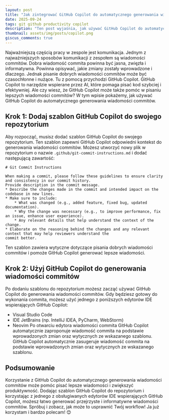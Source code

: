```yaml
---
layout: post
title: "Jak zintegrować GitHub Copilot do automatycznego generowania wiadomości commitów?"
date: 2025-09-24
tags: git github productivity copilot
description: "Ten post wyjaśnia, jak używać GitHub Copilot do automatycznego generowania wiadomości commitów, zwiększając produktywność i zapewniając przejrzystą historię zmian."
thumbnail: assets/img/posts/copilot.png
giscus_comments: true
---
```


Najważniejszą częścią pracy w zespole jest komunikacja. Jednym z najważniejszych sposobów komunikacji z zespołem są wiadomości commitów.
Dobra wiadomość commita powinna być jasna, zwięzła i informatywna. Powinna opisywać, jakie zmiany zostały wprowadzone i dlaczego.
Jednak pisanie dobrych wiadomości commitów może być czasochłonne i nużące.
Tu z pomocą przychodzi GitHub Copilot. GitHub Copilot to narzędzie wspierane przez AI, które pomaga pisać kod szybciej i efektywniej.
Ale czy wiesz, że GitHub Copilot może także pomóc w pisaniu lepszych wiadomości commitów? W tym wpisie pokażemy,
jak używać GitHub Copilot do automatycznego generowania wiadomości commitów.

## Krok 1: Dodaj szablon GitHub Copilot do swojego repozytorium

Aby rozpocząć, musisz dodać szablon GitHub Copilot do swojego repozytorium. Ten szablon zapewni GitHub Copilot odpowiedni kontekst do generowania wiadomości commitów.
Możesz utworzyć nowy plik w repozytorium o nazwie `.github/git-commit-instructions.md` i dodać następującą zawartość:

```
# Git Commit Instructions

When making a commit, please follow these guidelines to ensure clarity and consistency in our commit history.
Provide description in the commit message.
* Describe the changes made in the commit and intended impact on the codebase in new lines.
* Make sure to include:
    * What was changed (e.g., added feature, fixed bug, updated documentation).
    * Why the change was necessary (e.g., to improve performance, fix an issue, enhance user experience).
    * Any relevant details that help understand the context of the change.
* Elaborate on the reasoning behind the changes and any relevant context that may help reviewers understand the
commit better.
```

Ten szablon zawiera wytyczne dotyczące pisania dobrych wiadomości commitów i pomoże GitHub Copilot generować lepsze wiadomości.

## Krok 2: Użyj GitHub Copilot do generowania wiadomości commitów

Po dodaniu szablonu do repozytorium możesz zacząć używać GitHub Copilot do generowania wiadomości commitów.
Gdy będziesz gotowy do wykonania commita, możesz użyć jednego z poniższych edytorów IDE wspierających GitHub Copilot:

- Visual Studio Code
- IDE JetBrains (np. IntelliJ IDEA, PyCharm, WebStorm)
- Neovim
  Po otwarciu edytora wiadomości commita GitHub Copilot automatycznie zaproponuje wiadomość commita na podstawie wprowadzonych zmian oraz wytycznych ze wskazanego szablonu.
  GitHub Copilot automatycznie zasugeruje wiadomość commita na podstawie wprowadzonych zmian oraz wytycznych ze wskazanego szablonu.

## Podsumowanie

Korzystanie z GitHub Copilot do automatycznego generowania wiadomości commitów może pomóc pisać lepsze wiadomości i zwiększyć produktywność.
Dodając szablon GitHub Copilot do repozytorium i korzystając z jednego z obsługiwanych edytorów IDE
wspierających GitHub Copilot, możesz łatwo generować przejrzyste i informatywne wiadomości commitów.
Spróbuj i zobacz, jak może to usprawnić Twój workflow!
Ja już korzystam i bardzo polecam! 😊
